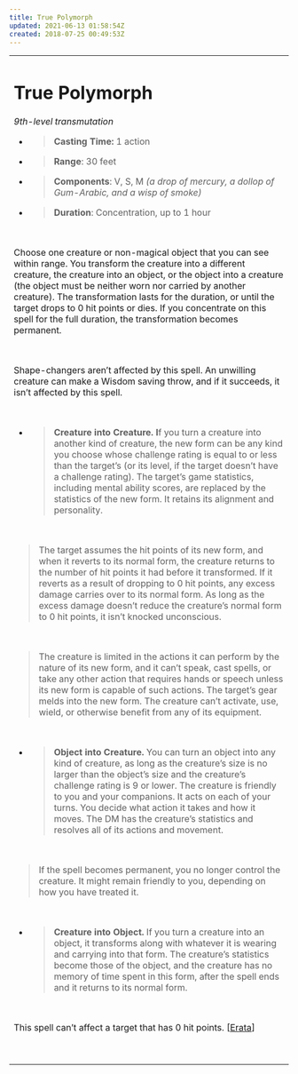 ```yaml
---
title: True Polymorph
updated: 2021-06-13 01:58:54Z
created: 2018-07-25 00:49:53Z
---
```


<table><tbody><tr class="odd"><td><h1 id="true-polymorph"><strong>True Polymorph</strong></h1><p><em>9th-level transmutation</em></p><ul><li><blockquote><p><strong>Casting Time:</strong> 1 action</p></blockquote></li><li><blockquote><p><strong>Range</strong>: 30 feet</p></blockquote></li><li><blockquote><p><strong>Components</strong>: V, S, M <em>(a drop of mercury, a dollop of Gum-Arabic, and a wisp of smoke)</em></p></blockquote></li><li><blockquote><p><strong>Duration</strong>: Concentration, up to 1 hour</p></blockquote></li></ul><p> </p><p>Choose one creature or non-magical object that you can see within range. You transform the creature into a different creature, the creature into an object, or the object into a creature (the object must be neither worn nor carried by another creature). The transformation lasts for the duration, or until the target drops to 0 hit points or dies. If you concentrate on this spell for the full duration, the transformation becomes permanent.</p><p> </p><p>Shape-changers aren’t affected by this spell. An unwilling creature can make a Wisdom saving throw, and if it succeeds, it isn’t affected by this spell.</p><p> </p><ul><li><blockquote><p><strong>Creature into Creature. I</strong>f you turn a creature into another kind of creature, the new form can be any kind you choose whose challenge rating is equal to or less than the target’s (or its level, if the target doesn’t have a challenge rating). The target’s game statistics, including mental ability scores, are replaced by the statistics of the new form. It retains its alignment and personality.</p></blockquote></li></ul><p> </p><blockquote><p>The target assumes the hit points of its new form, and when it reverts to its normal form, the creature returns to the number of hit points it had before it transformed. If it reverts as a result of dropping to 0 hit points, any excess damage carries over to its normal form. As long as the excess damage doesn’t reduce the creature’s normal form to 0 hit points, it isn’t knocked unconscious.</p></blockquote><p> </p><blockquote><p>The creature is limited in the actions it can perform by the nature of its new form, and it can’t speak, cast spells, or take any other action that requires hands or speech unless its new form is capable of such actions. The target’s gear melds into the new form. The creature can’t activate, use, wield, or otherwise benefit from any of its equipment.</p></blockquote><p> </p><ul><li><blockquote><p><strong>Object into Creature.</strong> You can turn an object into any kind of creature, as long as the creature’s size is no larger than the object’s size and the creature’s challenge rating is 9 or lower. The creature is friendly to you and your companions. It acts on each of your turns. You decide what action it takes and how it moves. The DM has the creature’s statistics and resolves all of its actions and movement.</p></blockquote></li></ul><p> </p><blockquote><p>If the spell becomes permanent, you no longer control the creature. It might remain friendly to you, depending on how you have treated it.</p></blockquote><p> </p><ul><li><blockquote><p><strong>Creature into Object.</strong> If you turn a creature into an object, it transforms along with whatever it is wearing and carrying into that form. The creature’s statistics become those of the object, and the creature has no memory of time spent in this form, after the spell ends and it returns to its normal form.</p></blockquote></li></ul><p> </p><p>This spell can’t affect a target that has 0 hit points. [<a href="http://media.wizards.com/2015/downloads/dnd/PH_Errata_1.1.pdf">Erata</a>]</p><p> </p></td></tr></tbody></table>